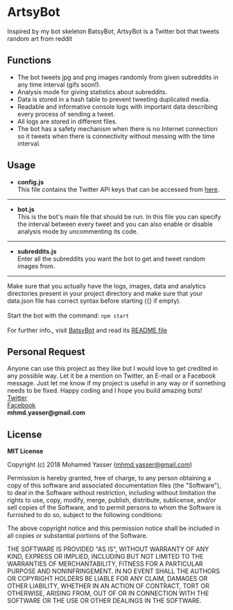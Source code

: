 # ArtsyBot
Inspired by my bot skeleton BatsyBot, ArtsyBot is a Twitter bot that tweets random art from reddit 


## Functions
  * The bot tweets jpg and png images randomly from given subreddits in any time interval (gifs soon!).
  * Analysis mode for giving statistics about subreddits.
  * Data is stored in a hash table to prevent tweeting duplicated media.
  * Readable and informative console logs with important data describing every process of sending a tweet.
  * All logs are stored in different files.
  * The bot has a safety mechanism when there is no Internet connection so it tweets when there is connectivity without messing with the time interval.
  

## Usage
  * __config.js__\
   This file contains the Twitter API keys that can be accessed from [here](https://apps.twitter.com/).
  - - - - 
  * __bot.js__\
   This is the bot's main file that should be run. In this file you can specify the interval between every tweet and you can also enable
   or disable analysis mode by uncommenting its code.
  - - - -
  * __subreddits.js__\
   Enter all the subreddits you want the bot to get and tweet random images from.
  - - - -
  Make sure that you actually have the logs, images, data and analytics directories present in your project directory and make sure that
  your data.json file has correct syntax before starting ({} if empty).\
  \
  Start the bot with the command:
  `npm start`\
  \
  For further info., visit [BatsyBot](https://github.com/MohamedYasser97/BatsyBot) and read its [README file](https://github.com/MohamedYasser97/BatsyBot/blob/master/README.md)
  
 ## Personal Request
   Anyone can use this project as they like but I would love to get credited in any possible way. Let it be a mention on Twitter, an E-mail or 
   a Facebook message. Just let me know if my project is useful in any way or if something needs to be fixed. Happy coding and I hope you build amazing bots!\
   [Twitter](https://twitter.com/yassermo97)\
   [Facebook](https://www.facebook.com/myasser99)\
   __mhmd.yasser@gmail.com__
   
 ## License
 __MIT License__

Copyright (c) 2018 Mohamed Yasser (mhmd.yasser@gmail.com)

Permission is hereby granted, free of charge, to any person obtaining a copy
of this software and associated documentation files (the "Software"), to deal
in the Software without restriction, including without limitation the rights
to use, copy, modify, merge, publish, distribute, sublicense, and/or sell
copies of the Software, and to permit persons to whom the Software is
furnished to do so, subject to the following conditions:

The above copyright notice and this permission notice shall be included in all
copies or substantial portions of the Software.

THE SOFTWARE IS PROVIDED "AS IS", WITHOUT WARRANTY OF ANY KIND, EXPRESS OR
IMPLIED, INCLUDING BUT NOT LIMITED TO THE WARRANTIES OF MERCHANTABILITY,
FITNESS FOR A PARTICULAR PURPOSE AND NONINFRINGEMENT. IN NO EVENT SHALL THE
AUTHORS OR COPYRIGHT HOLDERS BE LIABLE FOR ANY CLAIM, DAMAGES OR OTHER
LIABILITY, WHETHER IN AN ACTION OF CONTRACT, TORT OR OTHERWISE, ARISING FROM,
OUT OF OR IN CONNECTION WITH THE SOFTWARE OR THE USE OR OTHER DEALINGS IN THE
SOFTWARE.

